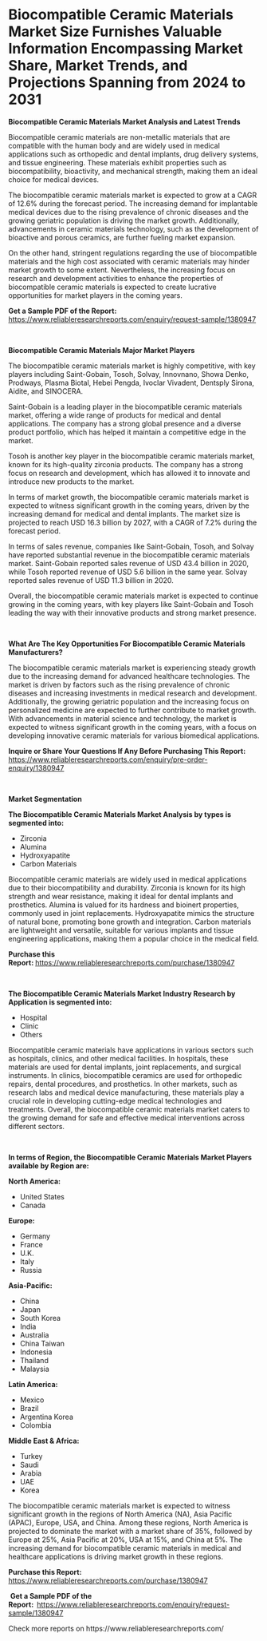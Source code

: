 <p><h1>Biocompatible Ceramic Materials Market Size Furnishes Valuable Information Encompassing Market Share, Market Trends, and Projections Spanning from 2024 to 2031</h1></p><p><strong>Biocompatible Ceramic Materials Market Analysis and Latest Trends</strong></p>
<p><p>Biocompatible ceramic materials are non-metallic materials that are compatible with the human body and are widely used in medical applications such as orthopedic and dental implants, drug delivery systems, and tissue engineering. These materials exhibit properties such as biocompatibility, bioactivity, and mechanical strength, making them an ideal choice for medical devices.</p><p>The biocompatible ceramic materials market is expected to grow at a CAGR of 12.6% during the forecast period. The increasing demand for implantable medical devices due to the rising prevalence of chronic diseases and the growing geriatric population is driving the market growth. Additionally, advancements in ceramic materials technology, such as the development of bioactive and porous ceramics, are further fueling market expansion.</p><p>On the other hand, stringent regulations regarding the use of biocompatible materials and the high cost associated with ceramic materials may hinder market growth to some extent. Nevertheless, the increasing focus on research and development activities to enhance the properties of biocompatible ceramic materials is expected to create lucrative opportunities for market players in the coming years.</p></p>
<p><strong>Get a Sample PDF of the Report:&nbsp;</strong> <a href="https://www.reliableresearchreports.com/enquiry/request-sample/1380947">https://www.reliableresearchreports.com/enquiry/request-sample/1380947</a></p>
<p>&nbsp;</p>
<p><strong>Biocompatible Ceramic Materials Major Market Players</strong></p>
<p><p>The biocompatible ceramic materials market is highly competitive, with key players including Saint-Gobain, Tosoh, Solvay, Innovnano, Showa Denko, Prodways, Plasma Biotal, Hebei Pengda, Ivoclar Vivadent, Dentsply Sirona, Aidite, and SINOCERA.</p><p>Saint-Gobain is a leading player in the biocompatible ceramic materials market, offering a wide range of products for medical and dental applications. The company has a strong global presence and a diverse product portfolio, which has helped it maintain a competitive edge in the market.</p><p>Tosoh is another key player in the biocompatible ceramic materials market, known for its high-quality zirconia products. The company has a strong focus on research and development, which has allowed it to innovate and introduce new products to the market.</p><p>In terms of market growth, the biocompatible ceramic materials market is expected to witness significant growth in the coming years, driven by the increasing demand for medical and dental implants. The market size is projected to reach USD 16.3 billion by 2027, with a CAGR of 7.2% during the forecast period.</p><p>In terms of sales revenue, companies like Saint-Gobain, Tosoh, and Solvay have reported substantial revenue in the biocompatible ceramic materials market. Saint-Gobain reported sales revenue of USD 43.4 billion in 2020, while Tosoh reported revenue of USD 5.6 billion in the same year. Solvay reported sales revenue of USD 11.3 billion in 2020.</p><p>Overall, the biocompatible ceramic materials market is expected to continue growing in the coming years, with key players like Saint-Gobain and Tosoh leading the way with their innovative products and strong market presence.</p></p>
<p>&nbsp;</p>
<p><strong>What Are The Key Opportunities For Biocompatible Ceramic Materials Manufacturers?</strong></p>
<p><p>The biocompatible ceramic materials market is experiencing steady growth due to the increasing demand for advanced healthcare technologies. The market is driven by factors such as the rising prevalence of chronic diseases and increasing investments in medical research and development. Additionally, the growing geriatric population and the increasing focus on personalized medicine are expected to further contribute to market growth. With advancements in material science and technology, the market is expected to witness significant growth in the coming years, with a focus on developing innovative ceramic materials for various biomedical applications.</p></p>
<p><strong>Inquire or Share Your Questions If Any Before Purchasing This Report:</strong> <a href="https://www.reliableresearchreports.com/enquiry/pre-order-enquiry/1380947">https://www.reliableresearchreports.com/enquiry/pre-order-enquiry/1380947</a></p>
<p>&nbsp;</p>
<p><strong>Market Segmentation</strong></p>
<p><strong>The Biocompatible Ceramic Materials Market Analysis by types is segmented into:</strong></p>
<p><ul><li>Zirconia</li><li>Alumina</li><li>Hydroxyapatite</li><li>Carbon Materials</li></ul></p>
<p><p>Biocompatible ceramic materials are widely used in medical applications due to their biocompatibility and durability. Zirconia is known for its high strength and wear resistance, making it ideal for dental implants and prosthetics. Alumina is valued for its hardness and bioinert properties, commonly used in joint replacements. Hydroxyapatite mimics the structure of natural bone, promoting bone growth and integration. Carbon materials are lightweight and versatile, suitable for various implants and tissue engineering applications, making them a popular choice in the medical field.</p></p>
<p><strong>Purchase this Report:&nbsp;</strong><a href="https://www.reliableresearchreports.com/purchase/1380947">https://www.reliableresearchreports.com/purchase/1380947</a></p>
<p>&nbsp;</p>
<p><strong>The Biocompatible Ceramic Materials Market Industry Research by Application is segmented into:</strong></p>
<p><ul><li>Hospital</li><li>Clinic</li><li>Others</li></ul></p>
<p><p>Biocompatible ceramic materials have applications in various sectors such as hospitals, clinics, and other medical facilities. In hospitals, these materials are used for dental implants, joint replacements, and surgical instruments. In clinics, biocompatible ceramics are used for orthopedic repairs, dental procedures, and prosthetics. In other markets, such as research labs and medical device manufacturing, these materials play a crucial role in developing cutting-edge medical technologies and treatments. Overall, the biocompatible ceramic materials market caters to the growing demand for safe and effective medical interventions across different sectors.</p></p>
<p>&nbsp;</p>
<p><strong>In terms of Region, the Biocompatible Ceramic Materials Market Players available by Region are:</strong></p>
<p>
    <p> <strong> North America: </strong>
        <ul>
            <li>United States</li>
            <li>Canada</li>
        </ul>
        </p> 
    <p> <strong> Europe: </strong>
        <ul>
            <li>Germany</li>
            <li>France</li>
            <li>U.K.</li>
            <li>Italy</li>
            <li>Russia</li>
        </ul>
        </p> 
    <p> <strong> Asia-Pacific: </strong>
        <ul>
            <li>China</li>
            <li>Japan</li>
            <li>South Korea</li>
            <li>India</li>
            <li>Australia</li>
            <li>China Taiwan</li>
            <li>Indonesia</li>
            <li>Thailand</li>
            <li>Malaysia</li>
        </ul>
        </p> 
    <p> <strong> Latin America: </strong>
        <ul>
            <li>Mexico</li>
            <li>Brazil</li>
            <li>Argentina Korea</li>
            <li>Colombia</li>
        </ul>
        </p> 
    <p> <strong> Middle East & Africa: </strong>
        <ul>
            <li>Turkey</li>
            <li>Saudi</li>
            <li>Arabia</li>
            <li>UAE</li>
            <li>Korea</li>
        </ul>
    </p>
    </p>
<p><p>The biocompatible ceramic materials market is expected to witness significant growth in the regions of North America (NA), Asia Pacific (APAC), Europe, USA, and China. Among these regions, North America is projected to dominate the market with a market share of 35%, followed by Europe at 25%, Asia Pacific at 20%, USA at 15%, and China at 5%. The increasing demand for biocompatible ceramic materials in medical and healthcare applications is driving market growth in these regions.</p></p>
<p><strong>Purchase this Report: </strong><a href="https://www.reliableresearchreports.com/purchase/1380947">https://www.reliableresearchreports.com/purchase/1380947</a></p>
<p>&nbsp;<strong>Get a Sample PDF of the Report:&nbsp;&nbsp;</strong><a href="https://www.reliableresearchreports.com/enquiry/request-sample/1380947">https://www.reliableresearchreports.com/enquiry/request-sample/1380947</a></p>
<p><strong></strong></p>
<p>Check more reports on https://www.reliableresearchreports.com/</p>